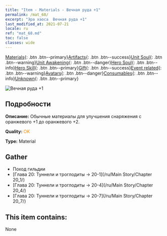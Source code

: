 ```yaml
---
title: "Item - Materials - Вечная руда +1"
permalink: /mat_68/
excerpt: "Эра хаоса  Вечная руда +1"
last_modified_at: 2021-07-21
locale: ru
ref: "mat_68.md"
toc: false
classes: wide
---
```

 [Materials](/ItemsRU/){: .btn .btn--primary}[Artifacts](/ItemsRU/Artifacts/){: .btn .btn--success}[Unit Soul](/ItemsRU/UnitSoul/){: .btn .btn--warning}[Unit Awakening](/ItemsRU/UnitAwakening/){: .btn .btn--danger}[Hero Soul](/ItemsRU/HeroSoul/){: .btn .btn--info}[Hero Skill](/ItemsRU/HeroSkill/){: .btn .btn--primary}[Gift](/ItemsRU/Gift/){: .btn .btn--success}[Event related](/ItemsRU/Events/){: .btn .btn--warning}[Avatars](/ItemsRU/Avatars/){: .btn .btn--danger}[Consumables](/ItemsRU/Consumables/){: .btn .btn--info}[Unknown](/ItemsRU/Unknown/){: .btn .btn--primary}

 ![Вечная руда +1](/images/t/i_cailiao_kuangshi3.png)

## Подробности
 **Описание:** Обычные материалы для улучшения снаряжения c оранжевого +1 до оранжевого +2.

 **Quality:** <span style="color: #FF8C00">OK</span>

 **Type:** Material

## Gather

*    Поход гильдии 
*    [Глава 20: Туннели и троглодиты -> 20-1](/ru/Main Story/Chapter 20_1/) 
*    [Глава 20: Туннели и троглодиты -> 20-4](/ru/Main Story/Chapter 20_4/) 
*    [Глава 20: Туннели и троглодиты -> 20-7](/ru/Main Story/Chapter 20_7/) 

## This item contains:

  None

